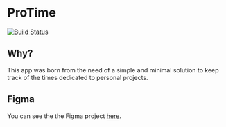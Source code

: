 # ProTime

[![Build Status](https://travis-ci.com/GiorgioBertolotti/ProTime.svg?branch=master)](https://travis-ci.com/GiorgioBertolotti/ProTime)

## Why?

This app was born from the need of a simple and minimal solution to keep track of the times dedicated to personal projects.

## Figma

You can see the the Figma project [here](https://www.figma.com/file/VgnQ3jgQrJnlNsElcz3RRW/ProTime).
